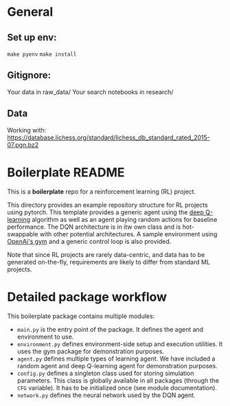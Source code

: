 # General

## Set up env:
`make pyenv`
`make install`

## Gitignore:
Your data in raw_data/
Your search notebooks in research/

## Data
Working with:
https://database.lichess.org/standard/lichess_db_standard_rated_2015-07.pgn.bz2


# Boilerplate README

This is a **boilerplate** repo for a reinforcement learning (RL) project.

This directory provides an example repository structure for RL projects using pytorch. This template provides a generic agent using the [deep Q-learning](https://www.cs.toronto.edu/~vmnih/docs/dqn.pdf) algorithm as well as an agent playing random actions for baseline performance. The DQN architecture is in itw own class and is hot-swappable with other potential architectures. A sample environment using [OpenAi's gym](https://github.com/openai/gym) and a generic control loop is also provided.

Note that since RL projects are rarely data-centric, and data has to be generated on-the-fly, requirements are likely to differ from standard ML projects.

# Detailed package workflow

This boilerplate package contains multiple modules:

- `main.py` is the entry point of the package. It defines the agent and environment to use.
- `environment.py` defines environment-side setup and execution utilities. It uses the gym package for demonstration purposes.
- `agent.py` defines multiple types of learning agent. We have included a random agent and deep Q-learning agent for demonstration purposes.
- `config.py` defines a singleton class used for storing simulation parameters. This class is globally available in all packages (through the `CFG` variable). It has to be initialized once (see module documentation).
- `network.py` defines the neural network used by the DQN agent.
